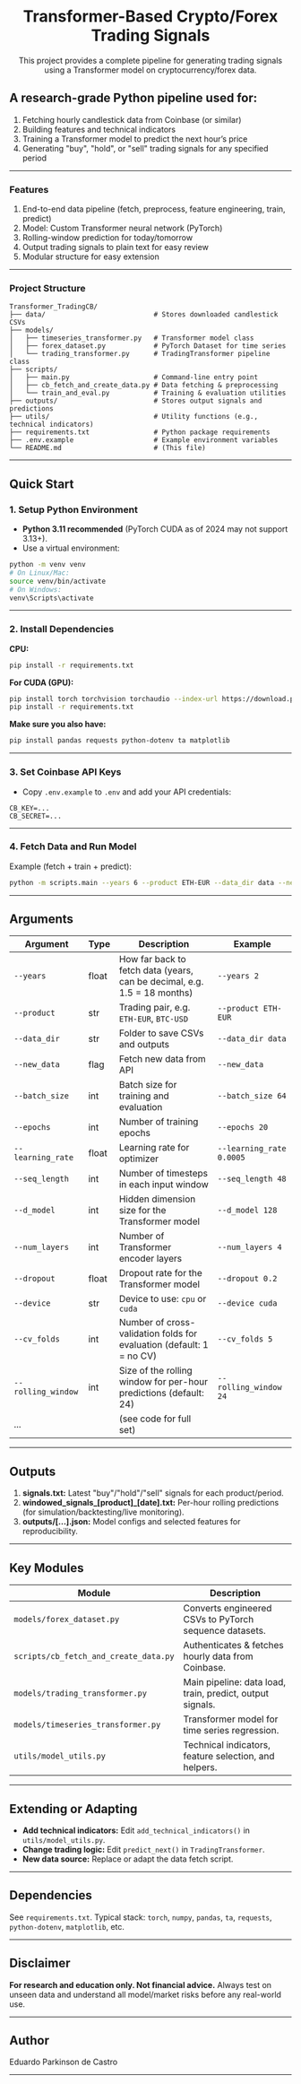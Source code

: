 <div align="center" style="margin-top: 20px;">
  <h1>Transformer-Based Crypto/Forex Trading Signals</h1>
  <p>
    This project provides a complete pipeline for generating trading signals using a Transformer model on cryptocurrency/forex data.
  </p>
</div>

## A research-grade Python pipeline used for:

1. Fetching hourly candlestick data from Coinbase (or similar)
2. Building features and technical indicators
3. Training a Transformer model to predict the next hour’s price
4. Generating "buy", "hold", or "sell" trading signals for any specified period

---

### Features

1. End-to-end data pipeline (fetch, preprocess, feature engineering, train, predict)
2. Model: Custom Transformer neural network (PyTorch)
3. Rolling-window prediction for today/tomorrow
4. Output trading signals to plain text for easy review
5. Modular structure for easy extension

---

### Project Structure

```plaintext
Transformer_TradingCB/
├── data/                           # Stores downloaded candlestick CSVs
├── models/
│   ├── timeseries_transformer.py   # Transformer model class
│   ├── forex_dataset.py            # PyTorch Dataset for time series
│   └── trading_transformer.py      # TradingTransformer pipeline class
├── scripts/
│   ├── main.py                     # Command-line entry point
│   ├── cb_fetch_and_create_data.py # Data fetching & preprocessing
│   └── train_and_eval.py           # Training & evaluation utilities
├── outputs/                        # Stores output signals and predictions
├── utils/                          # Utility functions (e.g., technical indicators)
├── requirements.txt                # Python package requirements
├── .env.example                    # Example environment variables
└── README.md                       # (This file)
```

---

## Quick Start

### 1. Setup Python Environment

* **Python 3.11 recommended** (PyTorch CUDA as of 2024 may not support 3.13+).
* Use a virtual environment:

```bash
python -m venv venv
# On Linux/Mac:
source venv/bin/activate
# On Windows:
venv\Scripts\activate
```

---

### 2. Install Dependencies

**CPU:**

```bash
pip install -r requirements.txt
```

**For CUDA (GPU):**

```bash
pip install torch torchvision torchaudio --index-url https://download.pytorch.org/whl/cu121
pip install -r requirements.txt
```

**Make sure you also have:**

```bash
pip install pandas requests python-dotenv ta matplotlib
```

---

### 3. Set Coinbase API Keys

* Copy `.env.example` to `.env` and add your API credentials:

```plaintext
CB_KEY=...
CB_SECRET=...
```

---

### 4. Fetch Data and Run Model

Example (fetch + train + predict):

```bash
python -m scripts.main --years 6 --product ETH-EUR --data_dir data --new_data
```

---

## Arguments

| Argument           | Type  | Description                                                              | Example                  |
| ------------------ | ----- | ------------------------------------------------------------------------ | ------------------------ |
| `--years`          | float | How far back to fetch data (years, can be decimal, e.g. 1.5 = 18 months) | `--years 2`              |
| `--product`        | str   | Trading pair, e.g. `ETH-EUR`, `BTC-USD`                                  | `--product ETH-EUR`      |
| `--data_dir`       | str   | Folder to save CSVs and outputs                                          | `--data_dir data`        |
| `--new_data`       | flag  | Fetch new data from API                                                  | `--new_data`             |
| `--batch_size`     | int   | Batch size for training and evaluation                                   | `--batch_size 64`        |
| `--epochs`         | int   | Number of training epochs                                                | `--epochs 20`            |
| `--learning_rate`  | float | Learning rate for optimizer                                              | `--learning_rate 0.0005` |
| `--seq_length`     | int   | Number of timesteps in each input window                                 | `--seq_length 48`        |
| `--d_model`        | int   | Hidden dimension size for the Transformer model                          | `--d_model 128`          |
| `--num_layers`     | int   | Number of Transformer encoder layers                                     | `--num_layers 4`         |
| `--dropout`        | float | Dropout rate for the Transformer model                                   | `--dropout 0.2`          |
| `--device`         | str   | Device to use: `cpu` or `cuda`                                           | `--device cuda`          |
| `--cv_folds`       | int   | Number of cross-validation folds for evaluation (default: 1 = no CV)     | `--cv_folds 5`           |
| `--rolling_window` | int   | Size of the rolling window for per-hour predictions (default: 24)        | `--rolling_window 24`    |
| ...                |       | (see code for full set)                                                  |                          |

---

## Outputs

1. **signals.txt:** Latest "buy"/"hold"/"sell" signals for each product/period.
2. **windowed\_signals\_\[product]\_\[date].txt:** Per-hour rolling predictions (for simulation/backtesting/live monitoring).
3. **outputs/\[...].json:** Model configs and selected features for reproducibility.

---

## Key Modules

| Module                                | Description                                               |
| ------------------------------------- | --------------------------------------------------------- |
| `models/forex_dataset.py`             | Converts engineered CSVs to PyTorch sequence datasets.    |
| `scripts/cb_fetch_and_create_data.py` | Authenticates & fetches hourly data from Coinbase.        |
| `models/trading_transformer.py`       | Main pipeline: data load, train, predict, output signals. |
| `models/timeseries_transformer.py`    | Transformer model for time series regression.             |
| `utils/model_utils.py`                | Technical indicators, feature selection, and helpers.     |

---

## Extending or Adapting

* **Add technical indicators:** Edit `add_technical_indicators()` in `utils/model_utils.py`.
* **Change trading logic:** Edit `predict_next()` in `TradingTransformer`.
* **New data source:** Replace or adapt the data fetch script.

---

## Dependencies

See `requirements.txt`. Typical stack:
`torch`, `numpy`, `pandas`, `ta`, `requests`, `python-dotenv`, `matplotlib`, etc.

---

## Disclaimer

**For research and education only. Not financial advice.**
Always test on unseen data and understand all model/market risks before any real-world use.

---

## Author

Eduardo Parkinson de Castro

---
